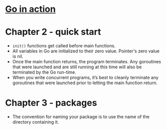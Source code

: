 # [Go in action](https://www.goodreads.com/book/show/22727352-go-in-action)

# Chapter 2 - quick start

- `init()` functions get called before main functions.
- All variables in Go are initialized to their zero value. Pointer's zero value is nil.
- Once the main function returns, the program terminates. Any goroutines that were launched and are still running at this time will also be terminated by the Go run-time.
- When you write concurrent programs, it’s best to cleanly terminate any goroutines that were launched prior to letting the main function return.

# Chapter 3 - packages

- The convention for naming your package is to use the name of the directory containing it.
